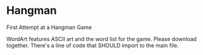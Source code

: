 # Hangman
First Attempt at a Hangman Game

WordArt features ASCII art and the word list for the game. Please download together. There's a line of code that SHOULD import to the main file. 
